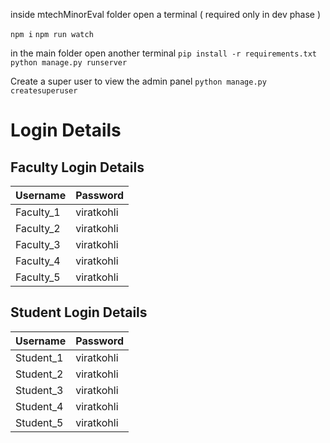 inside mtechMinorEval folder open a terminal ( required only in dev phase )

`npm i`
`npm run watch`

in the main folder open another terminal 
`pip install -r requirements.txt`
`python manage.py runserver`



Create a super user to view the admin panel
`python manage.py createsuperuser`

# Login Details

## Faculty Login Details

| Username   | Password   |
|------------|------------|
| Faculty_1  | viratkohli  |
| Faculty_2  | viratkohli  |
| Faculty_3  | viratkohli  |
| Faculty_4  | viratkohli  |
| Faculty_5  | viratkohli  |

## Student Login Details

| Username   | Password   |
|------------|------------|
| Student_1  | viratkohli  |
| Student_2  | viratkohli  |
| Student_3  | viratkohli  |
| Student_4  | viratkohli  |
| Student_5  | viratkohli  |
